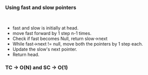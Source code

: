 ### Using fast and slow pointers
​
- fast and slow is initially at head.
- move fast forward by 1 step n-1 times.
- Check if fast becomes Null, return slow->next
- While fast->next != null, move both the pointers by 1 step each.
- Update the slow's next pointer.
- Return head.
​
### TC -> O(N) and SC -> O(1)
​
